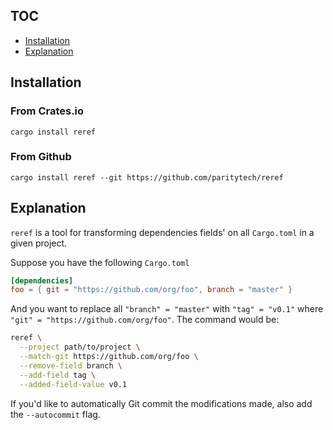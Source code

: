 ## TOC

- [Installation](#installation)
- [Explanation](#explanation)

## Installation <a name="installation"></a>

### From Crates.io

`cargo install reref`

### From Github

`cargo install reref --git https://github.com/paritytech/reref`

## Explanation <a name="explanation"></a>

`reref` is a tool for transforming dependencies fields' on all `Cargo.toml` in a
given project.

Suppose you have the following `Cargo.toml`

```toml
[dependencies]
foo = { git = "https://github.com/org/foo", branch = "master" }
```

And you want to replace all `"branch" = "master"` with `"tag" = "v0.1"` where
`"git" = "https://github.com/org/foo"`. The command would be:

```sh
reref \
  --project path/to/project \
  --match-git https://github.com/org/foo \
  --remove-field branch \
  --add-field tag \
  --added-field-value v0.1
```

If you'd like to automatically Git commit the modifications made, also add the
`--autocommit` flag.
